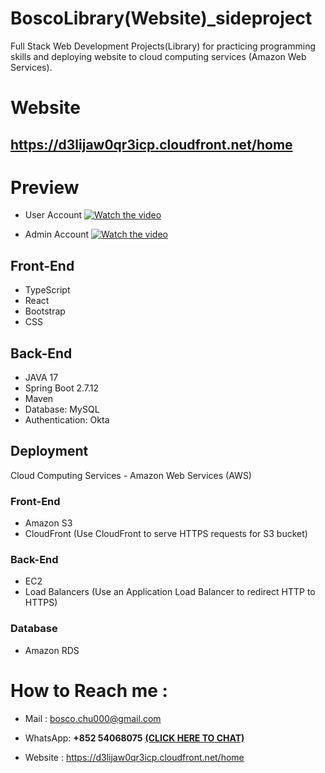 
# BoscoLibrary(Website)_sideproject
Full Stack Web Development Projects(Library) for practicing programming skills and deploying website to cloud computing services (Amazon Web Services).


# Website
## https://d3lijaw0qr3icp.cloudfront.net/home

# Preview
* User Account
[![Watch the video](https://i.stack.imgur.com/Vp2cE.png)](https://www.youtube.com/watch?v=-Rx0ubryeuo&ab_channel=WaikitChu)

* Admin Account
[![Watch the video](https://i.stack.imgur.com/Vp2cE.png)](https://youtu.be/vt5fpE0bzSY)






## Front-End

 * TypeScript 
 * React 
 * Bootstrap
 * CSS

## Back-End
* JAVA 17
* Spring Boot 2.7.12
* Maven
* Database: MySQL
* Authentication: Okta

## Deployment
Cloud Computing Services - Amazon Web Services (AWS)

### Front-End
* Amazon S3 
* CloudFront (Use CloudFront to serve HTTPS requests for S3 bucket)

### Back-End
* EC2
* Load Balancers (Use an Application Load Balancer to redirect HTTP to HTTPS)

### Database
* Amazon RDS








# How to Reach me :


* Mail : bosco.chu000@gmail.com 

* WhatsApp: **+852 54068075**  **[(CLICK HERE TO CHAT)](https://wa.me/85254068075)** 

* Website : https://d3lijaw0qr3icp.cloudfront.net/home
